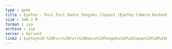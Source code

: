 ```yaml
---
type : game
title : EyeToy - Furi Furi Dance Tengoku (Japan) (EyeToy Camera Doukonban)
size : 340.2 M
format : iso
archive : zip
server : myrient
link2 : EyeToy%20-%20Furi%20Furi%20Dance%20Tengoku%20%28Japan%29%20%28EyeToy%20Camera%20Doukonban%29
---
```

